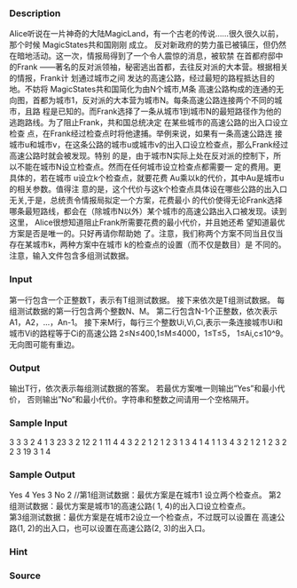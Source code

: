 
### Description
Alice听说在一片神奇的大陆MagicLand，有一个古老的传说……很久很久以前，那个时候 MagicStates共和国刚刚
成立。 反对新政府的势力虽已被镇压，但仍然在暗地活动。这一次，情报局得到了一个令人震惊的消息，被软禁
在首都府邸中的Frank ——著名的反对派领袖，秘密逃出首都，去往反对派的大本营。根据相关的情报，Frank计
划通过城市之间 发达的高速公路，经过最短的路程抵达目的地。不妨将 MagicStates共和国简化为由N个城市,M条
高速公路构成的连通的无向图，首都为城市1，反对派的大本营为城市N。每条高速公路连接两个不同的城市，且路
程是已知的。而Frank选择了一条从城市1到城市N的最短路径作为他的逃跑路线。为了阻止Frank，共和国总统决定
在某些城市的高速公路的出入口设立检查 点，在Frank经过检查点时将他逮捕。举例来说，如果有一条高速公路连
接城市u和城市v，在这条公路的城市u或城市v的出入口设立检查点，那么Frank经过高速公路时就会被发现。特别
的是，由于城市N实际上处在反对派的控制下，所以不能在城市N设立检查点。然而在任何城市设立检查点都需要一
定的费用。更具体的，若在城市 u设立k个检查点，就要花费 Au乘以k的代价，其中Au是城市u的相关参数。值得注
意的是，这个代价与这k个检查点具体设在哪些公路的出入口无关,于是，总统责令情报局拟定一个方案，花费最小
的代价使得无论Frank选择哪条最短路线，都会在（除城市N以外）某个城市的高速公路出入口被发现。读到这里，
Alice很想知道阻止Frank所需要花费的最小代价，并且她还希 望知道最优方案是否是唯一的。只好再请你帮助她
了。注意，我们称两个方案不同当且仅当存在某城市k，两种方案中在城市 k的检查点的设置（而不仅是数目）是
不同的。 
注意，输入文件包含多组测试数据。
### Input

第一行包含一个正整数T，表示有T组测试数据。
接下来依次是T组测试数据。
每组测试数据的第一行包含两个整数N、M。
第二行包含N-1个正整数，依次表示A1，A2，…，An-1。
接下来M行，每行三个整数Ui,Vi,Ci,表示一条连接城市Ui和城市Vi的路程等于Ci的高速公路
2≤N≤400,1≤M≤4000，1≤T≤5，
1≤Ai,c≤10^9。无向图可能有重边。



### Output
输出T行，依次表示每组测试数据的答案。
若最优方案唯一则输出”Yes”和最小代价，
否则输出”No”和最小代价。字符串和整数之间请用一个空格隔开。
### Sample Input
3 
3  3
2  4
1  3 23
3  2 12
2  1 11
4  4
3  2 2
1  2 1
2  3 1
3  4 1
4  1 1
3  4
3  2
1  2 1
2  3 2
2  3 19
3  1 4
### Sample Output
Yes 4 
Yes 3 
No 2 
//第1组测试数据：最优方案是在城市1 设立两个检查点。 
第2组测试数据：最优方案是城市1的高速公路( 1, 4)的出入口设立检查点。  
第3组测试数据：最优方案是在城市2设立一个检查点，不过既可以设置在
高速公路(1, 2)的出入口，也可以设置在高速公路(2, 3)的出入口。 
### Hint

### Source

